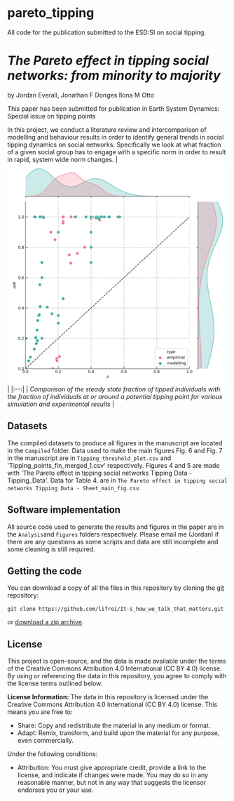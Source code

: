 # pareto_tipping
All code for the publication submitted to the ESD:SI on social tipping. 

# *The Pareto effect in tipping social networks: from minority to majority*

by
Jordan Everall,
Jonathan F Donges
Ilona M Otto


This paper has been submitted for publication in Earth System Dynamics: Special issue on tipping points 

In this project, we conduct a literature review and intercomparison of modelling and behaviour results in order to identify general trends in social tipping dynamics on social networks.
Specifically we look at what fraction of a given social group has to engage with a specific norm in order to result in rapid, system wide norm changes.
| ![](Figures/critical_values.png) |
|:--:| 
| *Comparison of the steady state fraction of tipped individuals with the fraction of individuals at or around a potential tipping point for various simulation and experimental results* |

## Datasets 
The compiled datasets to produce all figures in the manuscript are located in the `Compiled` folder.
Data used to make the main figures Fig. 6 and Fig. 7 in the manuscript are in `Tipping_threshold_plot.csv` and 'Tipping_points_fin_merged_1.csv' respectively. 
Figures 4 and 5 are made with 'The Pareto effect in tipping social networks Tipping Data - Tipping_Data'. Data for Table 4. are in `The Pareto effect in tipping social networks Tipping Data - Sheet_main_fig.csv`.


## Software implementation

All source code used to generate the results and figures in the paper are in
the `Analysis`and `Figures` folders respectively.  Please email me (Jordan) if there are any questions as some scripts and data are still incomplete and some cleaning is still required.

## Getting the code

You can download a copy of all the files in this repository by cloning the
[git](https://git-scm.com/) repository:

    git clone https://github.com/lifrei/It-s_how_we_talk_that_matters.git

or [download a zip archive](https://github.com/lifrei/It-s_how_we_talk_that_matters/archive/refs/heads/main.zip).

## License
This project is open-source, and the data is made available under the terms of the Creative Commons Attribution 4.0 International (CC BY 4.0) license. By using or referencing the data in this repository, you agree to comply with the license terms outlined below.

**License Information:**
The data in this repository is licensed under the Creative Commons Attribution 4.0 International (CC BY 4.0) license. This means you are free to:

- Share: Copy and redistribute the material in any medium or format.
- Adapt: Remix, transform, and build upon the material for any purpose, even commercially.

Under the following conditions:

- Attribution: You must give appropriate credit, provide a link to the license, and indicate if changes were made. You may do so in any reasonable manner, but not in any way that suggests the licensor endorses you or your use.

